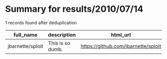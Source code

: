 
# Summary for results/2010/07/14
    
1 records found after deduplication

| full_name | description | html_url | matched_list | matched_count | pushed_at | size | stargazers_count | language | forks_count |
|------------------|------------------|-------------------------------------|----------------|-----------------|---------------------------|--------|--------------------|------------|---------------|
| jbarnette/sploit | This is so dumb. | https://github.com/jbarnette/sploit | ['sploit'] | 1 | 2010-07-14 19:09:17+00:00 | 96 | 7 | Ruby | 2 |
